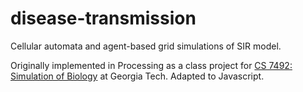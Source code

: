 # disease-transmission
Cellular automata and agent-based grid simulations of SIR model.

Originally implemented in Processing as a class project for [CS 7492: Simulation of Biology](https://www.cc.gatech.edu/~turk/bio_sim/index.html) at Georgia Tech. Adapted to Javascript.
